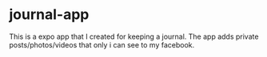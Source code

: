 # journal-app

This is a expo app that I created for keeping a journal.  The app adds private posts/photos/videos that only i can see to my facebook.  
